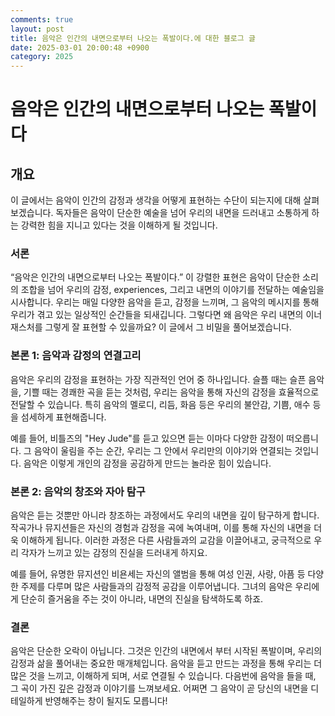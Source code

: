 ```yaml
---
comments: true
layout: post
title: 음악은 인간의 내면으로부터 나오는 폭발이다.에 대한 블로그 글
date: 2025-03-01 20:00:48 +0900
category: 2025
---
```


# 음악은 인간의 내면으로부터 나오는 폭발이다

## 개요
이 글에서는 음악이 인간의 감정과 생각을 어떻게 표현하는 수단이 되는지에 대해 살펴보겠습니다. 독자들은 음악이 단순한 예술을 넘어 우리의 내면을 드러내고 소통하게 하는 강력한 힘을 지니고 있다는 것을 이해하게 될 것입니다. 

### 서론
“음악은 인간의 내면으로부터 나오는 폭발이다.” 이 강렬한 표현은 음악이 단순한 소리의 조합을 넘어 우리의 감정, experiences, 그리고 내면의 이야기를 전달하는 예술임을 시사합니다. 우리는 매일 다양한 음악을 듣고, 감정을 느끼며, 그 음악의 메시지를 통해 우리가 겪고 있는 일상적인 순간들을 되새깁니다. 그렇다면 왜 음악은 우리 내면의 이너 재스처를 그렇게 잘 표현할 수 있을까요? 이 글에서 그 비밀을 풀어보겠습니다.

### 본론 1: 음악과 감정의 연결고리
음악은 우리의 감정을 표현하는 가장 직관적인 언어 중 하나입니다. 슬플 때는 슬픈 음악을, 기쁠 때는 경쾌한 곡을 듣는 것처럼, 우리는 음악을 통해 자신의 감정을 효율적으로 전달할 수 있습니다. 특히 음악의 멜로디, 리듬, 화음 등은 우리의 불안감, 기쁨, 애수 등을 섬세하게 표현해줍니다. 

예를 들어, 비틀즈의 "Hey Jude"를 듣고 있으면 듣는 이마다 다양한 감정이 떠오릅니다. 그 음악이 울림을 주는 순간, 우리는 그 안에서 우리만의 이야기와 연결되는 것입니다. 음악은 이렇게 개인의 감정을 공감하게 만드는 놀라운 힘이 있습니다.

### 본론 2: 음악의 창조와 자아 탐구
음악은 듣는 것뿐만 아니라 창조하는 과정에서도 우리의 내면을 깊이 탐구하게 합니다. 작곡가나 뮤지션들은 자신의 경험과 감정을 곡에 녹여내며, 이를 통해 자신의 내면을 더욱 이해하게 됩니다. 이러한 과정은 다른 사람들과의 교감을 이끌어내고, 궁극적으로 우리 각자가 느끼고 있는 감정의 진실을 드러내게 하지요.

예를 들어, 유명한 뮤지션인 비욘세는 자신의 앨범을 통해 여성 인권, 사랑, 아픔 등 다양한 주제를 다루며 많은 사람들과의 감정적 공감을 이루어냅니다. 그녀의 음악은 우리에게 단순히 즐거움을 주는 것이 아니라, 내면의 진실을 탐색하도록 하죠.

### 결론
음악은 단순한 오락이 아닙니다. 그것은 인간의 내면에서 부터 시작된 폭발이며, 우리의 감정과 삶을 풀어내는 중요한 매개체입니다. 음악을 듣고 만드는 과정을 통해 우리는 더 많은 것을 느끼고, 이해하게 되며, 서로 연결될 수 있습니다. 다음번에 음악을 들을 때, 그 곡이 가진 깊은 감정과 이야기를 느껴보세요. 어쩌면 그 음악이 곧 당신의 내면을 디테일하게 반영해주는 창이 될지도 모릅니다!